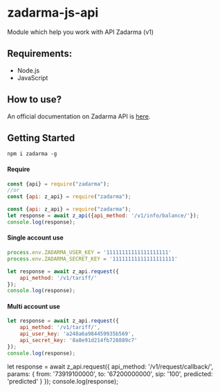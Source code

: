 # zadarma-js-api
Module which help you work with API Zadarma (v1)

## Requirements:
- Node.js
- JavaScript

## How to use?
An official documentation on Zadarma API is [here](https://zadarma.com/support/api/).

## Getting Started

```shell
npm i zadarma -g
```

#### Require
```js
const {api} = require("zadarma");
//or
const {api: z_api} = require("zadarma");
```

```js
const {api: z_api} = require("zadarma");
let response = await z_api({api_method: '/v1/info/balance/'});
console.log(response);
```

#### Single account use
```js
process.env.ZADARMA_USER_KEY = '11111111111111111111'
process.env.ZADARMA_SECRET_KEY = '11111111111111111111'

let response = await z_api.request({
    api_method: '/v1/tariff/'
});
console.log(response);
```

#### Multi account use
```js
let response = await z_api.request({
    api_method: '/v1/tariff/',
    api_user_key: 'a248a6a984459935b569', 
    api_secret_key: '8a8e91d214fb728889c7'
});
console.log(response);
```


let response = await z_api.request({
        api_method: '/v1/request/callback/',
        params: {
            from: '73919100000',
            to: '67200000000',
            sip: '100',
            predicted: 'predicted'
        }
    });
    console.log(response);




